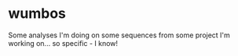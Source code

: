 # wumbos

Some analyses I'm doing on some sequences from some project I'm working on... so specific - I know!
